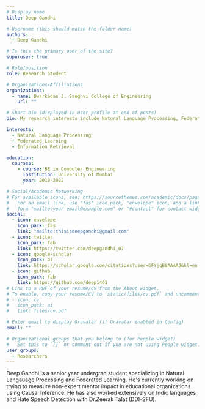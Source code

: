 ```yaml
---
# Display name
title: Deep Gandhi

# Username (this should match the folder name)
authors:
  - Deep Gandhi

# Is this the primary user of the site?
superuser: true

# Role/position
role: Research Student

# Organizations/Affiliations
organizations:
  - name: Dwarkadas J. Sanghvi College of Engineering
    url: ""

# Short bio (displayed in user profile at end of posts)
bio: My research interests include Natural Language Processing, Federated Learning and Information Retrieval.

interests:
  - Natural Language Processing
  - Federated Learning
  - Information Retrieval

education:
  courses:
    - course: BE in Computer Engineering
      institution: University of Mumbai
      year: 2018-2022

# Social/Academic Networking
# For available icons, see: https://sourcethemes.com/academic/docs/page-builder/#icons
#   For an email link, use "fas" icon pack, "envelope" icon, and a link in the
#   form "mailto:your-email@example.com" or "#contact" for contact widget.
social:
  - icon: envelope
    icon_pack: fas
    link: "mailto:thisisdeepgandhi@gmail.com"
  - icon: twitter
    icon_pack: fab
    link: https://twitter.com/deepgandhi_07
  - icon: google-scholar
    icon_pack: ai
    link: https://scholar.google.com/citations?user=GFYjqB8AAAAJ&hl=en
  - icon: github
    icon_pack: fab
    link: https://github.com/deep1401
# Link to a PDF of your resume/CV from the About widget.
# To enable, copy your resume/CV to `static/files/cv.pdf` and uncomment the lines below.
# - icon: cv
#   icon_pack: ai
#   link: files/cv.pdf

# Enter email to display Gravatar (if Gravatar enabled in Config)
email: ""

# Organizational groups that you belong to (for People widget)
#   Set this to `[]` or comment out if you are not using People widget.
user_groups:
  - Researchers
---
```


Deep Gandhi is a senior year undergrad student specializing in Natural Langauage Processing and Federated Learning. He's currently working on trying to measure non-expert mentor impact in educational organizations using Causal Inference. He has also worked extensively on Indic languages and Hate Speech Detection with Dr.Zeerak Talat (DDI-SFU).
